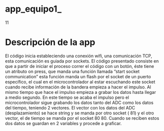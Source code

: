 # app_equipo1_
11

# Descripción de la app
El código inicia estableciendo una conexión wifi, una comunicación TCP, esta comunicación es guiada por sockets.
El código presentado consiste en que a partir de iniciar el proceso correr el código con un botón, éste tiene un atributo on press, que manda una función llamada “start socket communication” esta función  manda un flash por el socket de un puerto específico, el cual en el microcontrolador al estar escuchando este socket cuando recibe información de la bandera empieza a hacer el impulso.  Al mismo tiempo que hace el impulso empieza a grabar los datos  hasta llegar a medio segundo. En este tiempo se acaba el impulso pero el microcontrolador sigue grabando los datos tanto del ADC como los datos del tiempo, teniendo 2 vectores.  El vector con los datos del ADC (desplazamiento)  se hace string y se manda por otro socket ( 81) y el otro vector, el de tiempo se manda por el socket 80 80.
Cuando se reciben estos dos datos se guardan en 2 variables y procede a graficar.
